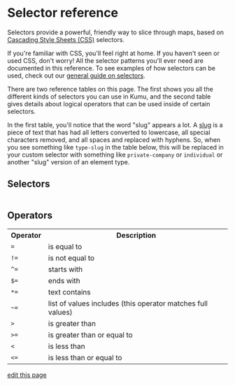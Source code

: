 # Selector reference

Selectors provide a powerful, friendly way to slice through maps,
based on [Cascading Style Sheets (CSS)](https://developer.mozilla.org/en-US/docs/Web/CSS) selectors.

If you're familiar with CSS, you'll feel right at home. If you haven't seen or used CSS, don't worry! All the selector patterns you'll ever need are documented in this reference. To see examples of how selectors can be used, check out our [general guide on selectors](/guides/selectors.html).

There are two reference tables on this page. The first shows you all the different kinds of selectors you can use in Kumu, and the second table gives details about logical operators that can be used inside of certain selectors.

In the first table, you'll notice that the word "slug" appears a lot. A [slug](/guides/slugs.html) is a piece of text that has had all letters converted to lowercase, all special characters removed, and all spaces and replaced with hyphens. So, when you see something like `type-slug` in the table below, this will be replaced in your custom selector with something like `private-company` or `individual` or another "slug" version of an element type.

## Selectors

<table id="selectors-reference" class="table border-bottom"></table>


## Operators
<table class="table border-bottom">
  <tr>
    <th class="text-left">Operator</th>
    <th class="text-left">Description</th>
  </tr>
  <tr>
    <td><code>=</code></td>
    <td>is equal to</td>
  </tr>
  <tr>
    <td><code>!=</code></td>
    <td>is not equal to</td>
  </tr>
  <tr>
    <td><code>^=</code></td>
    <td>starts with</td>
  </tr>
  <tr>
    <td><code>$=</code></td>
    <td>ends with</td>
  </tr>
  <tr>
    <td><code>*=</code></td>
    <td>text contains</td>
  </tr>
  <tr>
    <td><code>~=</code></td>
    <td>list of values includes (this operator matches full values)</td>
  </tr>
  <tr>
    <td><code>></code></td>
    <td>is greater than</td>
  </tr>
  <tr>
    <td><code>>=</code></td>
    <td>is greater than or equal to</td>
  </tr>
  <tr>
    <td><code><</code></td>
    <td>is less than</td>
  </tr>
  <tr>
    <td><code>&lt;=</code></td>
    <td>is less than or equal to</td>
  </tr>
</table>

<script
  type="text/javascript"
  src="https://unpkg.com/@alexvipond/kumu-docs-extracted@0.0.0/lib/index.umd.js"
></script>
<script type="text/javascript">
const selectorReference = [
  {
    'Selector': `&#42;`,
    'What it selects': `All elements, connections, and loops`,
  },
  {
    'Selector': `element`,
    'What it selects': `All elements`,
  },
  {
    'Selector': `connection`,
    'What it selects': `All connections`,
  },
  {
    'Selector': `loop`,
    'What it selects': `All loops`,
  },
  {
    'Selector': `type-slug`,
    'What it selects': `All elements whose element type slug matches <code>type-slug</code>`,
  },
  {
    'Selector': `type-slug-connection`,
    'What it selects': `All connections whose connection type slug matches <code>type-slug</code>`,
  },
  {
    'Selector': `#label-slug`,
    'What it selects': `The item whose label slug matches <code>label-slug</code>. `,
  },
  {
    'Selector': `#assigned-id-slug`,
    'What it selects': `The item whose <a href="/faq/how-do-I-avoid-duplicating-data.html">assigned ID</a> slug matches <code>assigned-id-slug</code>. `,
  },
  {
    'Selector': `#system-id`,
    'What it selects': `The item whose system ID matches <code>system-id</code>. `,
  },
  {
    'Selector': `.tag`,
    'What it selects': `All items whose Tags field contains <code>tag</code>. Note that this selector starts with a dot <code>.</code>`,
  },
  {
    'Selector': `["field name" operator "field value"]`,
    'What it selects': `All items that have a <a href="/overview/kumus-architecture.html#fields">field name and field value</a> that meet the condition of the <code>operator</code> (valid operators are listed below this table)`,
  },
  {
    'Selector': `["field name"]`,
    'What it selects': `All items that have any value in the field whose name matches <code>field name</code>`,
  },
  {
    'Selector': `[!"field name"]`,
    'What it selects': `All items that have no value in the field whose name matches <code>field name</code>`,
  },
  {
    'Selector': `:from(selector)`,
    'What it selects': `All connections coming from an item that matches the <code>selector</code>`,
  },
  {
    'Selector': `:to(selector)`,
    'What it selects': `All connections going to an item that matches the <code>selector</code>`,
  },
  {
    'Selector': `:directed`,
    'What it selects': `All directed connections`,
  },
  {
    'Selector': `:undirected`,
    'What it selects': `All undirected connections`,
  },
  {
    'Selector': `:mutual`,
    'What it selects': `All mutual connections`,
  },
  {
    'Selector': `:focus`,
    'What it selects': `All items at the root of a <a href="/guides/focus.html">focus setting</a>`,
  },
  {
    'Selector': `:orphan`,
    'What it selects': `All elements that have zero connections (including connections that have been filtered out)`,
  },
  {
    'Selector': `:not(selector)`,
    'What it selects': `All items that do <b>not</b> match the <code>selector</code>`,
  },
  {
    'Selector': `:loop(selector)`,
    'What it selects': `All items that are part of a loop matching <code>selector</code>`,
  },
  {
    'Selector': `this-selector --&gt; that-selector`,
    'What it selects': `All items matching <code>this-selector</code> connected to items that match <code>that-selector</code>`,
  },
  {
    'Selector': `this-selector &lt;-- that-selector`,
    'What it selects': `All items matching <code>this-selector</code> connected from items that match <code>that-selector</code>`,
  },
  {
    'Selector': `this-selector &lt;--&gt; that-selector`,
    'What it selects': `All items matching <code>this-selector</code> connected to or from items that match <code>that-selector</code>`,
  },
  {
    'Selector': `this-selector &lt;-connection-selector-&gt; that-selector`,
    'What it selects': `All items matching <code>this-selector</code> connected to or from items that match <code>that-selector</code> via connections that match <code>connection-selector</code>`,
  }
]

KumuDocsExtracted.appendTable(
  { id: 'selectors-reference', reference: selectorReference },
  {
    transforms: {
      Selector: selector => `<code>${selector}</code>`,
    },
    effects: {
      th: {
        DEFAULT: th => th.classList.add('text-left'),
        Selector: th => {
          th.classList.add('text-left');
          th.style.width = '50%';
        },
      },
    },
  }
);
</script>

<span class="edit-link"><a href="https://github.com/kumu/docs/blob/master/guides/selector-reference.md" target="_blank"><i class="fa fa-github"></i> edit this page</a></span>
